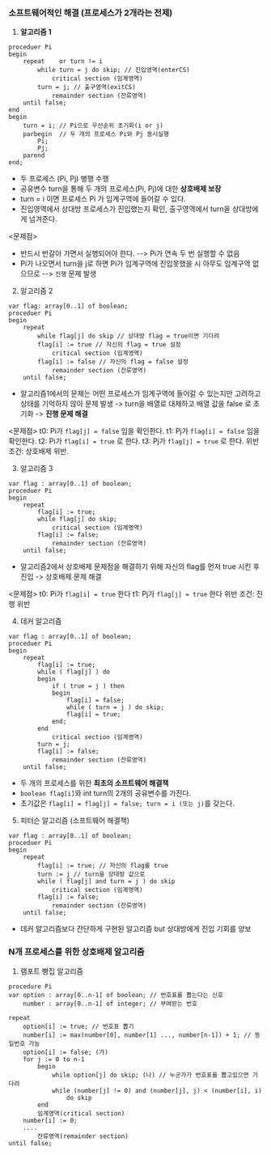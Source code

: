 
### 소프트웨어적인 해결 (프로세스가 2개라는 전제)

1. **알고리즘 1**

```
proceduer Pi
begin
	repeat    or turn != i
		while turn = j do skip; // 진입영역(enterCS)
			critical section (임계영역)
		turn = j; // 출구영역(exitCS)
			remainder section (잔류영역)
	until false;
end
begin
	turn = i; // Pi으로 우선순위 초기화(i or j)
	parbegin  // 두 개의 프로세스 Pi와 Pj 동시실행
		Pi;
		Pj;
	parend
end;
```

- 두 프로세스 (Pi, Pj) 병행 수행
- 공유변수 turn을 통해 두 개의 프로세스(Pi, Pj)에 대한 **상호배제 보장**
- turn = i 이면 프로세스 Pi 가 임계구역에 들어갈 수 있다.
- 진입영역에서 상대방 프로세스가 진입했는지 확인, 출구영역에서 turn을 상대방에게 넘겨준다.

<문제점>
- 반드시 번갈아 가면서 실행되어야 한다. --> Pi가 연속 두 번 실행할 수 없음
-  Pi가 나오면서 turn을 j로 하면 Pi가 임계구역에 진입못했을 시 아무도 임계구역 없으므로 --> `진행` 문제 발생

 2. 알고리즘 2

```
var flag: array[0..1] of boolean;
proceduer Pi
begin
	repeat
		while flag[j] do skip // 상대방 flag = true이면 기다려
		flag[i] := true // 자신의 flag = true 설정
			critical section (임계영역)
		flag[i] := false // 자신의 flag = false 설정
			remainder section (잔류영역)
	until false;
```

- 알고리즘1에서의 문제는 어떤 프로세스가 임계구역에 들어갈 수 있는지만 고려하고 상태를 기억하지 않아 문제 발생 -> turn을 배열로 대체하고 배열 값을 false 로 초기화 -> **진행 문제 해결**

<문제점>
t0: Pi가 `flag[j] = false` 임을 확인한다.
t1: Pj가 `flag[i] = false` 임을 확인한다.
t2: Pi가 `flag[i] = true` 로 한다.
t3: Pj가 `flag[j] = true` 로 한다.
위반 조건: 상호배제 위반.

3. 알고리즘 3

```
var flag : array[0..1] of boolean;
proceduer Pi
begin
	repeat
		flag[i] := true;
		while flag[j] do skip;
			critical section (임계영역)
		flag[i] := false;
			remainder section (잔류영역)
	until false;
```

- 알고리즘2에서 상호배제 문제점을 해결하기 위해 자신의 flag를 먼저 true 시킨 후 진입 -> 상호배제 문제 해결

<문제점>
t0: Pi가 `flag[i] = true` 한다
t1: Pj가 `flag[j] = true` 한다
위반 조건: 진행 위반

4. 데커 알고리즘 

```
var flag : array[0..1] of boolean;
proceduer Pi
begin
	repeat
		flag[i] := true;
		while ( flag[j] ) do
		begin
			if ( true = j ) then
			begin
				flag[i] = false;
				while ( turn = j ) do skip;
				flag[i] = true;
			end;
		end
			critical section (임계영역)
		turn = j;
		flag[i] := false;
			remainder section (잔류영역)
	until false;
```

- 두 개의 프로세스를 위한 **최초의 소프트웨어 해결책**
- `boolean flag[i]`와 int turn의 2개의 공유변수를 가진다.
- 초기값은 `flag[i] = flag[j] = false; turn = i (또는 j)`를 갖는다.

5. 피터슨 알고리즘 (소프트웨어 해결책)

```
var flag : array[0..1] of boolean;
proceduer Pi
begin
	repeat
		flag[i] := true; // 자신의 flag를 true
		turn := j // turn을 상대방 값으로
		while ( flag[j] and turn = j ) do skip
			critical section (임계영역)
		flag[i] := false;
			remainder section (잔류영역)
	until false;
```

- 데커 알고리즘보다 간단하게 구현된 알고리즘 but 상대방에게 진입 기회를 양보

### N개 프로세스를 위한 상호배제 알고리즘

1. 램포트 빵집 알고리즘

```
procedure Pi
var option : array[0..n-1] of boolean; // 번호표를 뽑는다는 신호
	number : array[0..n-1] of integer; // 부여받는 번호

repeat
	option[i] := true; // 번호표 뽑기
	number[i] := max(number[0], number[1] ..., number[n-1]) + 1; // 동일번호 가능
	option[i] := false; (가)
	for j := 0 to n-1
		begin
			while option[j] do skip; (나) // 누군가가 번호표를 뽑고있으면 기다려
			while (number[j] != 0) and (number[j], j) < (number[i], i)
				do skip
		end
		임계영역(critical section)
	number[i] := 0;
	....
		잔류영역(remainder section)
until false;
```

